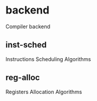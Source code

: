 # backend

Compiler backend

## inst-sched

Instructions Scheduling Algorithms

## reg-alloc

Registers Allocation Algorithms

